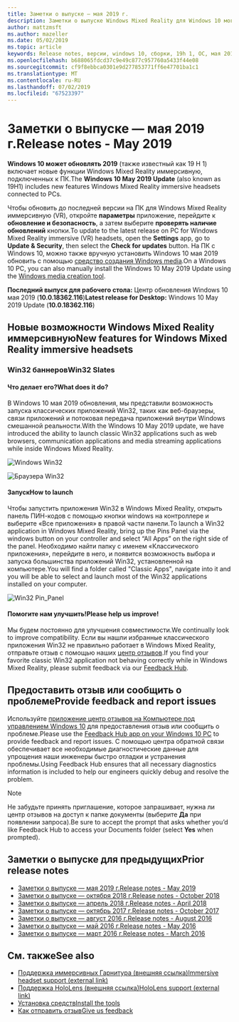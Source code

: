 ```yaml
---
title: Заметки о выпуске — мая 2019 г.
description: Заметки о выпуске Windows Mixed Reality для Windows 10 могут 2019 обновления (также известный как 19H 1).
author: mattzmsft
ms.author: mazeller
ms.date: 05/02/2019
ms.topic: article
keywords: Release notes, версии, windows 10, сборки, 19h 1, ОС, мая 2019 г.
ms.openlocfilehash: b688065fdcd37c9e49c877c957760a5433f44e08
ms.sourcegitcommit: cf9f8ebbca0301e9d277853771ff6e47701ba1c1
ms.translationtype: MT
ms.contentlocale: ru-RU
ms.lasthandoff: 07/02/2019
ms.locfileid: "67523397"
---
```

# <a name="release-notes---may-2019"></a><span data-ttu-id="4294c-104">Заметки о выпуске — мая 2019 г.</span><span class="sxs-lookup"><span data-stu-id="4294c-104">Release notes - May 2019</span></span>

<span data-ttu-id="4294c-105">**Windows 10 может обновлять 2019** (также известный как 19 H 1) включает новые функции Windows Mixed Reality иммерсивную, подключенных к ПК.</span><span class="sxs-lookup"><span data-stu-id="4294c-105">The **Windows 10 May 2019 Update** (also known as 19H1) includes new features Windows Mixed Reality immersive headsets connected to PCs.</span></span> 

<span data-ttu-id="4294c-106">Чтобы обновить до последней версии на ПК для Windows Mixed Reality иммерсивную (VR), откройте **параметры** приложение, перейдите к **обновление и безопасность**, а затем выберите **проверять наличие обновлений** кнопки.</span><span class="sxs-lookup"><span data-stu-id="4294c-106">To update to the latest release on PC for Windows Mixed Reality immersive (VR) headsets, open the **Settings** app, go to **Update & Security**, then select the **Check for updates** button.</span></span> <span data-ttu-id="4294c-107">На ПК с Windows 10, можно также вручную установить Windows 10 мая 2019 обновить с помощью [средство создания Windows media](https://www.microsoft.com/software-download/windows10).</span><span class="sxs-lookup"><span data-stu-id="4294c-107">On a Windows 10 PC, you can also manually install the Windows 10 May 2019 Update using the [Windows media creation tool](https://www.microsoft.com/software-download/windows10).</span></span>

<span data-ttu-id="4294c-108">**Последний выпуск для рабочего стола:** Центр обновления Windows 10 мая 2019 (**10.0.18362.116**)</span><span class="sxs-lookup"><span data-stu-id="4294c-108">**Latest release for Desktop:** Windows 10 May 2019 Update (**10.0.18362.116**)</span></span><br>

## <a name="new-features-for-windows-mixed-reality-immersive-headsets"></a><span data-ttu-id="4294c-109">Новые возможности Windows Mixed Reality иммерсивную</span><span class="sxs-lookup"><span data-stu-id="4294c-109">New features for Windows Mixed Reality immersive headsets</span></span>

### <a name="win32-slates"></a><span data-ttu-id="4294c-110">Win32 баннеров</span><span class="sxs-lookup"><span data-stu-id="4294c-110">Win32 Slates</span></span>

#### <a name="what-does-it-do"></a><span data-ttu-id="4294c-111">Что делает его?</span><span class="sxs-lookup"><span data-stu-id="4294c-111">What does it do?</span></span> 
<span data-ttu-id="4294c-112">В Windows 10 мая 2019 обновления, мы представили возможность запуска классических приложений Win32, таких как веб-браузеры, связи приложений и потоковая передача приложений внутри Windows смешанной реальности.</span><span class="sxs-lookup"><span data-stu-id="4294c-112">With the Windows 10 May 2019 update, we have introduced the ability to launch classic Win32 applications such as web browsers, communication applications and media streaming applications while inside Windows Mixed Reality.</span></span> 

![Windows Win32](images/mr-win32-slates-1.png)

![Браузера Win32](images/mr-win32-slates-2.png)

#### <a name="how-to-launch"></a><span data-ttu-id="4294c-115">Запуск</span><span class="sxs-lookup"><span data-stu-id="4294c-115">How to launch</span></span>
<span data-ttu-id="4294c-116">Чтобы запустить приложения Win32 в Windows Mixed Reality, открыть панель ПИН-кодов с помощью кнопки windows на контроллере и выберите «Все приложения» в правой части панели.</span><span class="sxs-lookup"><span data-stu-id="4294c-116">To launch a Win32 application in Windows Mixed Reality, bring up the Pins Panel via the windows button on your controller and select “All Apps” on the right side of the panel.</span></span>  <span data-ttu-id="4294c-117">Необходимо найти папку с именем «Классического приложения», перейдите в него, и появится возможность выбора и запуска большинства приложений Win32, установленной на компьютере.</span><span class="sxs-lookup"><span data-stu-id="4294c-117">You will find a folder called "Classic Apps", navigate into it and you will be able to select and launch most of the Win32 applications installed on your computer.</span></span>

![Win32 Pin_Panel](images/mr-win32-slates-pinspanel.png)

#### <a name="please-help-us-improve"></a><span data-ttu-id="4294c-119">Помогите нам улучшить!</span><span class="sxs-lookup"><span data-stu-id="4294c-119">Please help us improve!</span></span>
<span data-ttu-id="4294c-120">Мы будем постоянно для улучшения совместимости.</span><span class="sxs-lookup"><span data-stu-id="4294c-120">We continually look to improve compatibility.</span></span>  <span data-ttu-id="4294c-121">Если вы нашли избранные классического приложения Win32 не правильно работает в Windows Mixed Reality, отправьте отзыв с помощью наших [центр отзывов](https://support.microsoft.com/en-us/help/4021566/windows-10-send-feedback-to-microsoft-with-feedback-hub).</span><span class="sxs-lookup"><span data-stu-id="4294c-121">If you find your favorite classic Win32 application not behaving correctly while in Windows Mixed Reality, please submit feedback via our [Feedback Hub](https://support.microsoft.com/en-us/help/4021566/windows-10-send-feedback-to-microsoft-with-feedback-hub).</span></span>

## <a name="provide-feedback-and-report-issues"></a><span data-ttu-id="4294c-122">Предоставить отзыв или сообщить о проблеме</span><span class="sxs-lookup"><span data-stu-id="4294c-122">Provide feedback and report issues</span></span>

<span data-ttu-id="4294c-123">Используйте [приложение центр отзывов на Компьютере под управлением Windows 10](give-us-feedback.md) для предоставления отзыв или сообщить о проблеме.</span><span class="sxs-lookup"><span data-stu-id="4294c-123">Please use the [Feedback Hub app on your Windows 10 PC](give-us-feedback.md) to provide feedback and report issues.</span></span> <span data-ttu-id="4294c-124">С помощью центра обратной связи обеспечивает все необходимые диагностические данные для упрощения наши инженеры быстро отладки и устранения проблемы.</span><span class="sxs-lookup"><span data-stu-id="4294c-124">Using Feedback Hub ensures that all necessary diagnostics information is included to help our engineers quickly debug and resolve the problem.</span></span>

>[!NOTE]
><span data-ttu-id="4294c-125">Не забудьте принять приглашение, которое запрашивает, нужна ли центр отзывов на доступ к папке документы (выберите **Да** при появлении запроса).</span><span class="sxs-lookup"><span data-stu-id="4294c-125">Be sure to accept the prompt that asks whether you’d like Feedback Hub to access your Documents folder (select **Yes** when prompted).</span></span>

## <a name="prior-release-notes"></a><span data-ttu-id="4294c-126">Заметки о выпуске для предыдущих</span><span class="sxs-lookup"><span data-stu-id="4294c-126">Prior release notes</span></span>

* [<span data-ttu-id="4294c-127">Заметки о выпуске — мая 2019 г.</span><span class="sxs-lookup"><span data-stu-id="4294c-127">Release notes - May 2019</span></span>](release-notes-may-2019.md)
* [<span data-ttu-id="4294c-128">Заметки о выпуске — октября 2018 г.</span><span class="sxs-lookup"><span data-stu-id="4294c-128">Release notes - October 2018</span></span>](release-notes-october-2018.md)
* [<span data-ttu-id="4294c-129">Заметки о выпуске — апрель 2018 г.</span><span class="sxs-lookup"><span data-stu-id="4294c-129">Release notes - April 2018</span></span>](release-notes-april-2018.md)
* [<span data-ttu-id="4294c-130">Заметки о выпуске — октябрь 2017 г.</span><span class="sxs-lookup"><span data-stu-id="4294c-130">Release notes - October 2017</span></span>](release-notes-october-2017.md)
* [<span data-ttu-id="4294c-131">Заметки о выпуске — август 2016 г.</span><span class="sxs-lookup"><span data-stu-id="4294c-131">Release notes - August 2016</span></span>](release-notes-august-2016.md)
* [<span data-ttu-id="4294c-132">Заметки о выпуске — май 2016 г.</span><span class="sxs-lookup"><span data-stu-id="4294c-132">Release notes - May 2016</span></span>](release-notes-may-2016.md)
* [<span data-ttu-id="4294c-133">Заметки о выпуске — март 2016 г.</span><span class="sxs-lookup"><span data-stu-id="4294c-133">Release notes - March 2016</span></span>](release-notes-march-2016.md)

## <a name="see-also"></a><span data-ttu-id="4294c-134">См. также</span><span class="sxs-lookup"><span data-stu-id="4294c-134">See also</span></span>
* [<span data-ttu-id="4294c-135">Поддержка иммерсивных Гарнитура (внешняя ссылка)</span><span class="sxs-lookup"><span data-stu-id="4294c-135">Immersive headset support (external link)</span></span>](https://docs.microsoft.com/windows/mixed-reality/enthusiast-guide/troubleshooting-windows-mixed-reality)
* [<span data-ttu-id="4294c-136">Поддержка HoloLens (внешняя ссылка)</span><span class="sxs-lookup"><span data-stu-id="4294c-136">HoloLens support (external link)</span></span>](https://support.microsoft.com/products/hololens)
* [<span data-ttu-id="4294c-137">Установка средств</span><span class="sxs-lookup"><span data-stu-id="4294c-137">Install the tools</span></span>](install-the-tools.md)
* [<span data-ttu-id="4294c-138">Как отправить отзыв</span><span class="sxs-lookup"><span data-stu-id="4294c-138">Give us feedback</span></span>](give-us-feedback.md)

